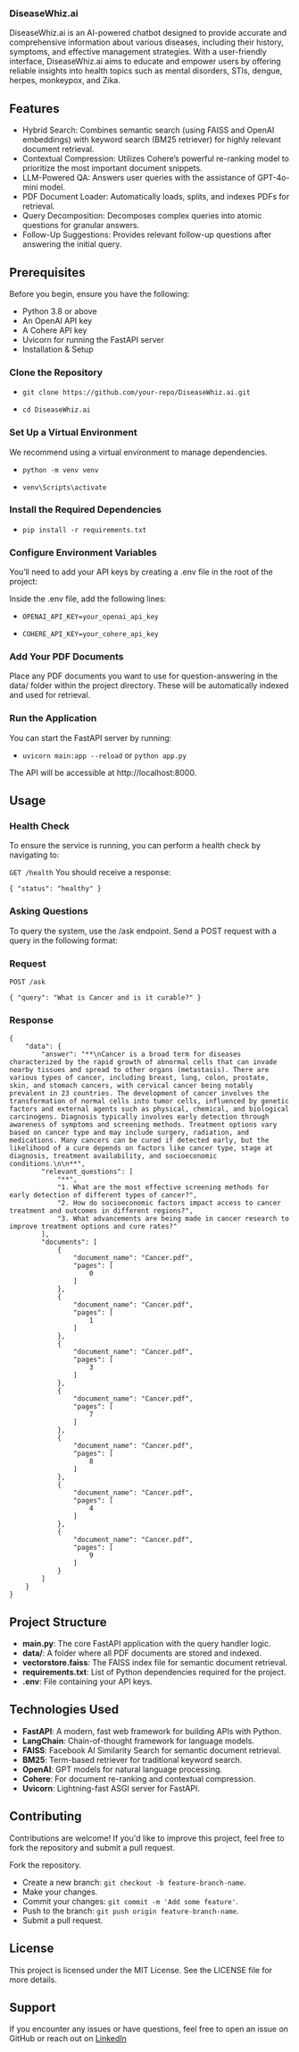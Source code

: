 ### DiseaseWhiz.ai

DiseaseWhiz.ai is an AI-powered chatbot designed to provide accurate and comprehensive information about various diseases, including their history, symptoms, and effective management strategies. With a user-friendly interface, DiseaseWhiz.ai aims to educate and empower users by offering reliable insights into health topics such as mental disorders, STIs, dengue, herpes, monkeypox, and Zika.

## Features

- Hybrid Search: Combines semantic search (using FAISS and OpenAI embeddings) with keyword search (BM25 retriever) for highly relevant document retrieval.
- Contextual Compression: Utilizes Cohere’s powerful re-ranking model to prioritize the most important document snippets.
- LLM-Powered QA: Answers user queries with the assistance of GPT-4o-mini model.
- PDF Document Loader: Automatically loads, splits, and indexes PDFs for retrieval.
- Query Decomposition: Decomposes complex queries into atomic questions for granular answers.
- Follow-Up Suggestions: Provides relevant follow-up questions after answering the initial query.

## Prerequisites

Before you begin, ensure you have the following:

- Python 3.8 or above
- An OpenAI API key
- A Cohere API key
- Uvicorn for running the FastAPI server
- Installation & Setup

### Clone the Repository

- `git clone https://github.com/your-repo/DiseaseWhiz.ai.git`

- `cd DiseaseWhiz.ai`

### Set Up a Virtual Environment
   
We recommend using a virtual environment to manage dependencies.

- `python -m venv venv`

- `venv\Scripts\activate`

### Install the Required Dependencies

- `pip install -r requirements.txt`

### Configure Environment Variables
   
You’ll need to add your API keys by creating a .env file in the root of the project:

Inside the .env file, add the following lines:

- `OPENAI_API_KEY=your_openai_api_key`

- `COHERE_API_KEY=your_cohere_api_key`

### Add Your PDF Documents
   
Place any PDF documents you want to use for question-answering in the data/ folder within the project directory. These will be automatically indexed and used for retrieval.

### Run the Application
   
You can start the FastAPI server by running:

- `uvicorn main:app --reload` or `python app.py`

The API will be accessible at http://localhost:8000.

## Usage

### Health Check

To ensure the service is running, you can perform a health check by navigating to:

`GET /health`
You should receive a response:

`{
  "status": "healthy"
}
`

### Asking Questions

To query the system, use the /ask endpoint. Send a POST request with a query in the following format:

### Request

`POST /ask`

`
{
    "query": "What is Cancer and is it curable?"
}
`

### Response

```
{
    "data": {
        "answer": "**\nCancer is a broad term for diseases characterized by the rapid growth of abnormal cells that can invade nearby tissues and spread to other organs (metastasis). There are various types of cancer, including breast, lung, colon, prostate, skin, and stomach cancers, with cervical cancer being notably prevalent in 23 countries. The development of cancer involves the transformation of normal cells into tumor cells, influenced by genetic factors and external agents such as physical, chemical, and biological carcinogens. Diagnosis typically involves early detection through awareness of symptoms and screening methods. Treatment options vary based on cancer type and may include surgery, radiation, and medications. Many cancers can be cured if detected early, but the likelihood of a cure depends on factors like cancer type, stage at diagnosis, treatment availability, and socioeconomic conditions.\n\n**",
        "relevant_questions": [
            "**",
            "1. What are the most effective screening methods for early detection of different types of cancer?",
            "2. How do socioeconomic factors impact access to cancer treatment and outcomes in different regions?",
            "3. What advancements are being made in cancer research to improve treatment options and cure rates?"
        ],
        "documents": [
            {
                "document_name": "Cancer.pdf",
                "pages": [
                    0
                ]
            },
            {
                "document_name": "Cancer.pdf",
                "pages": [
                    1
                ]
            },
            {
                "document_name": "Cancer.pdf",
                "pages": [
                    3
                ]
            },
            {
                "document_name": "Cancer.pdf",
                "pages": [
                    7
                ]
            },
            {
                "document_name": "Cancer.pdf",
                "pages": [
                    8
                ]
            },
            {
                "document_name": "Cancer.pdf",
                "pages": [
                    4
                ]
            },
            {
                "document_name": "Cancer.pdf",
                "pages": [
                    9
                ]
            }
        ]
    }
}
```

## Project Structure

- **main.py**: The core FastAPI application with the query handler logic.
- **data/**: A folder where all PDF documents are stored and indexed.
- **vectorstore.faiss**: The FAISS index file for semantic document retrieval.
- **requirements.txt**: List of Python dependencies required for the project.
- **.env**: File containing your API keys.

## Technologies Used

- **FastAPI**: A modern, fast web framework for building APIs with Python.
- **LangChain**: Chain-of-thought framework for language models.
- **FAISS**: Facebook AI Similarity Search for semantic document retrieval.
- **BM25**: Term-based retriever for traditional keyword search.
- **OpenAI**: GPT models for natural language processing.
- **Cohere**: For document re-ranking and contextual compression.
- **Uvicorn**: Lightning-fast ASGI server for FastAPI.

## Contributing

Contributions are welcome! If you'd like to improve this project, feel free to fork the repository and submit a pull request.

Fork the repository.

- Create a new branch: `git checkout -b feature-branch-name`.
- Make your changes.
- Commit your changes: `git commit -m 'Add some feature'`.
- Push to the branch: `git push origin feature-branch-name`.
- Submit a pull request.

## License

This project is licensed under the MIT License. See the LICENSE file for more details.

## Support

If you encounter any issues or have questions, feel free to open an issue on GitHub or reach out on [LinkedIn](https://www.linkedin.com/in/harshit-raizada/)
